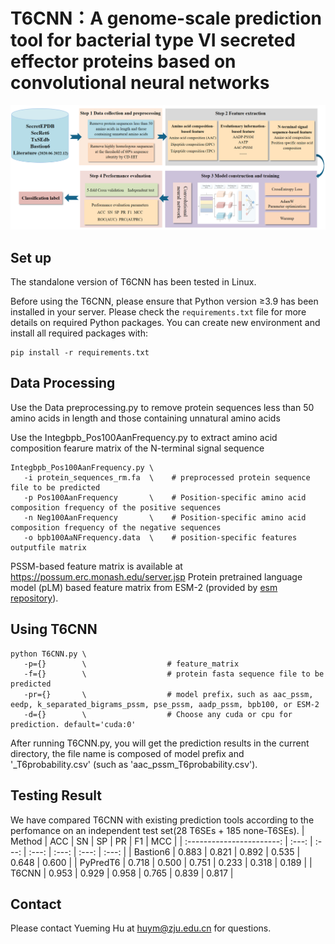 # T6CNN：A genome-scale prediction tool for bacterial type VI secreted effector proteins based on convolutional neural networks

  <div align="center"><img width="800" src="./images/workflow.png"/></div>

## Set up

The standalone version of T6CNN has been tested in Linux.

Before using the T6CNN, please ensure that Python version ≥3.9 has been installed in your server. 
Please check the `requirements.txt` file for more details on required Python packages. You can create new environment and install all required packages with:

```shell
pip install -r requirements.txt

```
## Data Processing

Use the Data preprocessing.py to remove protein sequences less than 50 amino acids in length and those containing unnatural amino acids

Use the Integbpb_Pos100AanFrequency.py to extract amino acid composition fearure matrix of the N-terminal signal sequence

```shell
Integbpb_Pos100AanFrequency.py \
   -i protein_sequences_rm.fa  \    # preprocessed protein sequence file to be predicted
   -p Pos100AanFrequency       \    # Position-specific amino acid composition frequency of the positive sequences
   -n Neg100AanFrequency       \    # Position-specific amino acid composition frequency of the negative sequences
   -o bpb100AaNFrequency.data  \    # position-specific features outputfile matrix
```
PSSM-based feature matrix is available at https://possum.erc.monash.edu/server.jsp
Protein pretrained language model (pLM) based feature matrix from ESM-2 (provided by [esm repository](https://github.com/facebookresearch/esm)).
## Using T6CNN

```shell
python T6CNN.py \
   -p={}        \                  # feature_matrix
   -f={}        \                  # protein fasta sequence file to be predicted
   -pr={}       \                  # model prefix，such as aac_pssm, eedp, k_separated_bigrams_pssm, pse_pssm, aadp_pssm, bpb100, or ESM-2
   -d={}        \                  # Choose any cuda or cpu for prediction. default='cuda:0'
```
After running T6CNN.py, you will get the prediction results in the current directory, the file name is composed of model prefix and '_T6probability.csv' (such as 'aac_pssm_T6probability.csv').

## Testing Result

We have compared T6CNN with existing prediction tools according to the perfomance on an independent test set(28 T6SEs + 185 none-T6SEs). 
|           Method          |  ACC  |  SN   |  SP   |  PR   |  F1   |  MCC  |
| :-----------------------: | :---: | :---: | :---: | :---: | :---: | :---: |
|         Bastion6          | 0.883 | 0.821 | 0.892 | 0.535 | 0.648 | 0.600 |
|         PyPredT6          | 0.718 | 0.500 | 0.751 | 0.233 | 0.318 | 0.189 |
|          T6CNN            | 0.953 | 0.929 | 0.958 | 0.765 | 0.839 | 0.817 |



## Contact

Please contact Yueming Hu at huym@zju.edu.cn for questions.
